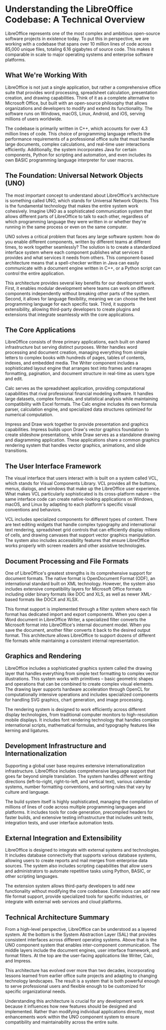 # Understanding the LibreOffice Codebase: A Technical Overview

LibreOffice represents one of the most complex and ambitious open-source software projects in existence today. To put this in perspective, we are working with a codebase that spans over 10 million lines of code across 85,000 unique files, totaling 6.16 gigabytes of source code. This makes it comparable in scale to major operating systems and enterprise software platforms.

## What We're Working With

LibreOffice is not just a single application, but rather a comprehensive office suite that provides word processing, spreadsheet calculation, presentation creation, and drawing capabilities. Think of it as a complete alternative to Microsoft Office, but built with an open-source philosophy that allows organizations and developers to modify and extend its functionality. The software runs on Windows, macOS, Linux, Android, and iOS, serving millions of users worldwide.

The codebase is primarily written in C++, which accounts for over 4.3 million lines of code. This choice of programming language reflects the performance requirements of a professional office suite that must handle large documents, complex calculations, and real-time user interactions efficiently. Additionally, the system incorporates Java for certain components, Python for scripting and automation, and even includes its own BASIC programming language interpreter for user macros.

## The Foundation: Universal Network Objects (UNO)

The most important concept to understand about LibreOffice's architecture is something called UNO, which stands for Universal Network Objects. This is the fundamental technology that makes the entire system work cohesively. Imagine UNO as a sophisticated communication system that allows different parts of LibreOffice to talk to each other, regardless of which programming language they were written in or whether they're running in the same process or even on the same computer.

UNO solves a critical problem that faces any large software system: how do you enable different components, written by different teams at different times, to work together seamlessly? The solution is to create a standardized interface system where each component publishes what services it provides and what services it needs from others. This component-based architecture means that a spell-checker written in Java can easily communicate with a document engine written in C++, or a Python script can control the entire application.

This architecture provides several key benefits for our development work. First, it enables modular development where teams can work on different components independently without breaking other parts of the system. Second, it allows for language flexibility, meaning we can choose the best programming language for each specific task. Third, it supports extensibility, allowing third-party developers to create plugins and extensions that integrate seamlessly with the core applications.

## The Core Applications

LibreOffice consists of three primary applications, each built on shared infrastructure but serving distinct purposes. Writer handles word processing and document creation, managing everything from simple letters to complex books with hundreds of pages, tables of contents, indexes, and embedded media. The Writer component includes a sophisticated layout engine that arranges text into frames and manages formatting, pagination, and document structure in real-time as users type and edit.

Calc serves as the spreadsheet application, providing computational capabilities that rival professional financial modeling software. It handles large datasets, complex formulas, and statistical analysis while maintaining compatibility with Excel formats. The Calc engine includes its own formula parser, calculation engine, and specialized data structures optimized for numerical computation.

Impress and Draw work together to provide presentation and graphics capabilities. Impress builds upon Draw's vector graphics foundation to create slideshow presentations, while Draw serves as a standalone drawing and diagramming application. These applications share a common graphics rendering system that handles vector graphics, animations, and slide transitions.

## The User Interface Framework

The visual interface that users interact with is built on a system called VCL, which stands for Visual Components Library. VCL provides all the buttons, menus, dialogs, and windows that make up the LibreOffice user experience. What makes VCL particularly sophisticated is its cross-platform nature – the same interface code can create native-looking applications on Windows, macOS, and Linux by adapting to each platform's specific visual conventions and behaviors.

VCL includes specialized components for different types of content. There are text editing widgets that handle complex typography and international text rendering, spreadsheet grid controls that can efficiently display millions of cells, and drawing canvases that support vector graphics manipulation. The system also includes accessibility features that ensure LibreOffice works properly with screen readers and other assistive technologies.

## Document Processing and File Formats

One of LibreOffice's greatest strengths is its comprehensive support for document formats. The native format is OpenDocument Format (ODF), an international standard built on XML technology. However, the system also includes extensive compatibility layers for Microsoft Office formats including older binary formats like DOC and XLS, as well as newer XML-based formats like DOCX and XLSX.

This format support is implemented through a filter system where each file format has dedicated import and export components. When you open a Word document in LibreOffice Writer, a specialized filter converts the Microsoft format into LibreOffice's internal document model. When you save the document, another filter converts it back to the desired output format. This architecture allows LibreOffice to support dozens of different file formats while maintaining a consistent internal representation.

## Graphics and Rendering

LibreOffice includes a sophisticated graphics system called the drawing layer that handles everything from simple text formatting to complex vector illustrations. This system works with primitives – basic geometric shapes and operations that can be combined to create complex visual elements. The drawing layer supports hardware acceleration through OpenCL for computationally intensive operations and includes specialized components for handling SVG graphics, chart generation, and image processing.

The rendering system is designed to work efficiently across different display technologies, from traditional computer monitors to high-resolution mobile displays. It includes font rendering technology that handles complex international scripts, mathematical formulas, and typography features like kerning and ligatures.

## Development Infrastructure and Internationalization

Supporting a global user base requires extensive internationalization infrastructure. LibreOffice includes comprehensive language support that goes far beyond simple translation. The system handles different writing directions (left-to-right, right-to-left, and vertical text), various calendar systems, number formatting conventions, and sorting rules that vary by culture and language.

The build system itself is highly sophisticated, managing the compilation of millions of lines of code across multiple programming languages and platforms. It includes tools for code generation, precompiled headers for faster builds, and extensive testing infrastructure that includes unit tests, integration tests, and user interface automation tests.

## External Integration and Extensibility

LibreOffice is designed to integrate with external systems and technologies. It includes database connectivity that supports various database systems, allowing users to create reports and mail merges from enterprise data sources. The system also includes scripting capabilities that allow users and administrators to automate repetitive tasks using Python, BASIC, or other scripting languages.

The extension system allows third-party developers to add new functionality without modifying the core codebase. Extensions can add new file format support, provide specialized tools for specific industries, or integrate with external web services and cloud platforms.

## Technical Architecture Summary

From a high-level perspective, LibreOffice can be understood as a layered system. At the bottom is the System Abstraction Layer (SAL) that provides consistent interfaces across different operating systems. Above that is the UNO component system that enables inter-component communication. The middle layers include the document engines, user interface framework, and format filters. At the top are the user-facing applications like Writer, Calc, and Impress.

This architecture has evolved over more than two decades, incorporating lessons learned from earlier office suite projects and adapting to changing technology landscapes. The result is a system that is both powerful enough to serve professional users and flexible enough to be customized for specific organizational needs.

Understanding this architecture is crucial for any development work because it influences how new features should be designed and implemented. Rather than modifying individual applications directly, most enhancements work within the UNO component system to ensure compatibility and maintainability across the entire suite. 